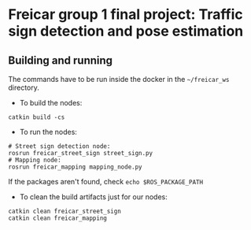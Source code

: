 # Freicar group 1 final project: Traffic sign detection and pose estimation

## Building and running
The commands have to be run inside the docker in the `~/freicar_ws` directory.
- To build the nodes:
```
catkin build -cs
```
- To run the nodes:
```
# Street sign detection node:
rosrun freicar_street_sign street_sign.py
# Mapping node:
rosrun freicar_mapping mapping_node.py
```
If the packages aren't found, check `echo $ROS_PACKAGE_PATH`
- To clean the build artifacts just for our nodes:
```
catkin clean freicar_street_sign
catkin clean freicar_mapping
```
